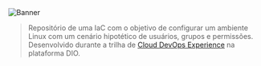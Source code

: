 <img src="https://adminscriptbank.files.wordpress.com/2016/09/banner_linux.png" alt="Banner">

<blockquote>
Repositório de uma IaC com o objetivo de configurar um ambiente Linux com um cenário hipotético de usuários, grupos e permissões.
Desenvolvido durante a trilha de <a href="https://web.dio.me/track/cloud-devops-experience-banco-carrefour" target="_blank">Cloud DevOps Experience</a> na plataforma DIO.
</blockquote>

